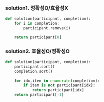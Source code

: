 <h3>solution1. 정확성O/효율성X</h3>

```python
def solution(participant, completion):
    for i in completion:
        participant.remove(i)

    return participant[0]
```
    
<h3>solution2. 효율성O/정확성O</h3>

```python
def solution(participant, completion):
    participant.sort()
    completion.sort()
    
    for idx,item in enumerate(completion):
        if item is not participant[idx]:
            return participant[idx]
    return participant[-1]
```

